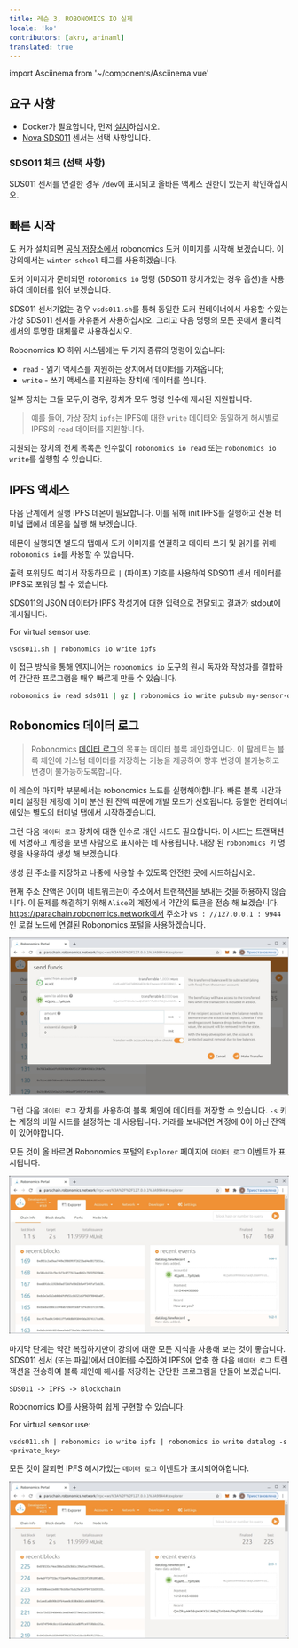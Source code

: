 ```yaml
---
title: 레슨 3, ROBONOMICS IO 실제
locale: 'ko' 
contributors: [akru, arinaml]
translated: true
---
```

import Asciinema from '~/components/Asciinema.vue'

## 요구 사항

* Docker가 필요합니다, 먼저 [설치](https://docs.docker.com/engine/install/)하십시오.
* [Nova SDS011](https://aqicn.org/sensor/sds011) 센서는 선택 사항입니다.

### SDS011 체크 (선택 사항)

SDS011 센서를 연결한 경우 `/dev`에 표시되고 올바른 액세스 권한이 있는지 확인하십시오.

<Asciinema vid="WCFcx8C6M8e52UKDNei1xZloU"/>

## 빠른 시작

도 커가 설치되면 [공식 저장소에서](https://hub.docker.com/r/robonomics/robonomics) robonomics 도커 이미지를 시작해 보겠습니다. 이 강의에서는 `winter-school` 태그를 사용하겠습니다.

<Asciinema vid="wM43jozIVfcRmt52ENrJ6yPlH"/>

도커 이미지가 준비되면 `robonomics io` 명령 (SDS011 장치가있는 경우 옵션)을 사용하여 데이터를 읽어 보겠습니다.

<Asciinema vid="iztt22tKGaV8wq3cMXY1oUEYv"/>

SDS011 센서가없는 경우 `vsds011.sh`를 통해 동일한 도커 컨테이너에서 사용할 수있는 가상 SDS011 센서를 자유롭게 사용하십시오. 그리고 다음 명령의 모든 곳에서 물리적 센서의 투명한 대체물로 사용하십시오.

<Asciinema vid="GCkSiJBA1DgpLAAHiMhIOSpgG"/>

Robonomics IO 하위 시스템에는 두 가지 종류의 명령이 있습니다:

* `read` - 읽기 액세스를 지원하는 장치에서 데이터를 가져옵니다;
* `write` - 쓰기 액세스를 지원하는 장치에 데이터를 씁니다.

일부 장치는 그들 모두,이 경우, 장치가 모두 명령 인수에 제시된 지원합니다.

> 예를 들어, 가상 장치 `ipfs`는 IPFS에 대한  `write` 데이터와 동일하게 해시별로 IPFS의 `read` 데이터를 지원합니다.

지원되는 장치의 전체 목록은 인수없이 `robonomics io read` 또는 `robonomics io write`를 실행할 수 있습니다.

## IPFS 액세스

다음 단계에서 실행 IPFS 데몬이 필요합니다. 이를 위해 init IPFS를 실행하고 전용 터미널 탭에서 데몬을 실행 해 보겠습니다.

<Asciinema vid="ir6ziXSBUDrRltTmNxg7sdXVY"/>

데몬이 실행되면 별도의 탭에서 도커 이미지를 연결하고 데이터 쓰기 및 읽기를 위해 `robonomics io`를 사용할 수 있습니다.

<Asciinema vid="ZtwcmpB9Lhum2Sc221QmNwHG4"/>

출력 포워딩도 여기서 작동하므로 `|` (파이프) 기호를 사용하여 SDS011 센서 데이터를 IPFS로 포워딩 할 수 있습니다. 

<Asciinema vid="XS0QESWG7f8ELsQe1bGQllb9O"/>

SDS011의 JSON 데이터가 IPFS 작성기에 대한 입력으로 전달되고 결과가 stdout에 게시됩니다.

For virtual sensor use:
```
vsds011.sh | robonomics io write ipfs
```

이 접근 방식을 통해 엔지니어는 `robonomics io` 도구의 원시 독자와 작성자를 결합하여 간단한 프로그램을 매우 빠르게 만들 수 있습니다.

```bash
robonomics io read sds011 | gz | robonomics io write pubsub my-sensor-data
```

## Robonomics 데이터 로그

> Robonomics [데이터 로그](https://crates.robonomics.network/robonomics_protocol/datalog/index.html)의 목표는 데이터 블록 체인화입니다. 이 팔레트는 블록 체인에 커스텀 데이터를 저장하는 기능을 제공하여 향후 변경이 불가능하고 변경이 불가능하도록합니다.

이 레슨의 마지막 부분에서는 robonomics 노드를 실행해야합니다. 빠른 블록 시간과 미리 설정된 계정에 이미 분산 된 잔액 때문에 개발 모드가 선호됩니다. 동일한 컨테이너에있는 별도의 터미널 탭에서 시작하겠습니다.

<Asciinema vid="QnN9l0sdaZZOyK9ah0DntvCXt"/>

그런 다음 `데이터 로그` 장치에 대한 인수로 개인 시드도 필요합니다. 이 시드는 트랜잭션에 서명하고 계정을 보낸 사람으로 표시하는 데 사용됩니다. 내장 된 `robonomics 키` 명령을 사용하여 생성 해 보겠습니다. 

<Asciinema vid="4Cdfl9F0GgjNWv1c1ZcTBBktF"/>

생성 된 주소를 저장하고 나중에 사용할 수 있도록 안전한 곳에 시드하십시오.

현재 주소 잔액은 0이며 네트워크는이 주소에서 트랜잭션을 보내는 것을 허용하지 않습니다. 이 문제를 해결하기 위해 `Alice`의 계정에서 약간의 토큰을 전송 해 보겠습니다. https://parachain.robonomics.network에서 주소가 `ws : //127.0.0.1 : 9944` 인 로컬 노드에 연결된 Robonomics 포털을 사용하겠습니다. 

![포털 전송](./images/ws_lesson3/tran.jpg)

그런 다음 `데이터 로그` 장치를 사용하여 블록 체인에 데이터를 저장할 수 있습니다. `-s` 키는 계정의 비밀 시드를 설정하는 데 사용됩니다. 거래를 보내려면 계정에 0이 아닌 잔액이 있어야합니다.

<Asciinema vid="FzERH9TmFB8oRuas8ZU202Pv8"/>

모든 것이 올 바르면 Robonomics 포털의 `Explorer` 페이지에 `데이터 로그` 이벤트가 표시됩니다. 

![포털 데이터 로그](./images/ws_lesson3/datalog.jpg)

마지막 단계는 약간 복잡하지만이 강의에 대한 모든 지식을 사용해 보는 것이 좋습니다. SDS011 센서 (또는 파일)에서 데이터를 수집하여 IPFS에 압축 한 다음 `데이터 로그` 트랜잭션을 전송하여 블록 체인에 해시를 저장하는 간단한 프로그램을 만들어 보겠습니다.

```
SDS011 -> IPFS -> Blockchain
```

Robonomics IO를 사용하여 쉽게 구현할 수 있습니다.

<Asciinema vid="MTpiawGo8DKEn081OozbYb5mU"/>

For virtual sensor use:
```
vsds011.sh | robonomics io write ipfs | robonomics io write datalog -s <private_key>
```


모든 것이 잘되면 IPFS 해시가있는 `데이터 로그` 이벤트가 표시되어야합니다.

![portal datalog complex](./images/ws_lesson3/datalog_complex.jpg)
